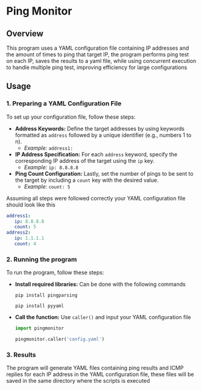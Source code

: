 # Ping Monitor
## Overview
This program uses a YAML configuration file containing IP addresses and the amount of times to ping that target IP, the program performs ping test on each IP, saves the results to a yaml file, while using concurrent execution to handle multiple ping test, improving efficiency for large configurations

## Usage
### 1. Preparing a YAML Configuration File
To set up your configuration file, follow these steps:

- **Address Keywords:** Define the target addresses by using keywords formatted as `address` followed by a unique identifier (e.g., numbers 1 to n).
  - _Example:_ `address1:`
- **IP Address Specification:** For each `address` keyword, specify the corresponding IP address of the target using the `ip` key.
  - _Example:_ `ip: 8.8.8.8`
- **Ping Count Configuration:** Lastly, set the number of pings to be sent to the target by including a `count` key with the desired value.
  - _Example:_ `count: 5`
 
Assuming all steps were followed correctly your YAML configuration file should look like this
```yaml
address1:
   ip: 8.8.8.8
   count: 5
address2:
   ip: 1.1.1.1
   count: 4
```
 
### 2. Running the program 
To run the program, follow these steps:
- **Install required libraries:** Can be done with the following commands
  ```
  pip install pingparsing
  ```
  ```
  pip install pyyaml
  ```
- **Call the function:** Use `caller()` and input your YAML configuration file
  ```python
  import pingmonitor
  
  pingmonitor.caller('config.yaml')
  ```
### 3. Results
The program will generate YAML files containing ping results and ICMP replies for each IP address in the YAML configuration file, these files will be saved in the same directory where the scripts is executed
